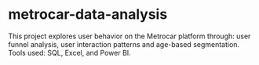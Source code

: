 # metrocar-data-analysis
This project explores user behavior on the Metrocar platform through: user funnel analysis, user interaction patterns and age-based segmentation. Tools used: SQL, Excel, and Power BI.
